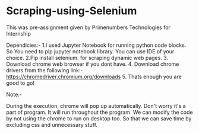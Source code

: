 # Scraping-using-Selenium

This was pre-assignment given by Primenumbers Technologies for Internship

Dependicies:-
1.I used Jupyter Notebook for running python code blocks. So You need to pip jupyter notebook library. You can use IDE of your choice.
2.Pip install selenium. for scraping dynamic web pages.
3. Download chrome web browser if you dont have.
4. Download chrome drivers from the following link:- https://chromedriver.chromium.org/downloads
5. Thats enough you are good to go!


Note:-

During the execution, chrome will pop up automatically. Don't worry it's a part of program. It will run throughout the program.
We can modify the code by not using the chrome to run on desktop too. So that we can save time by excluding css and unnecessary stuff.

